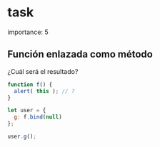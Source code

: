# task

importance: 5

## Función enlazada como método

¿Cuál será el resultado?

```javascript
function f() {
  alert( this ); // ?
}

let user = {
  g: f.bind(null)
};

user.g();
```

